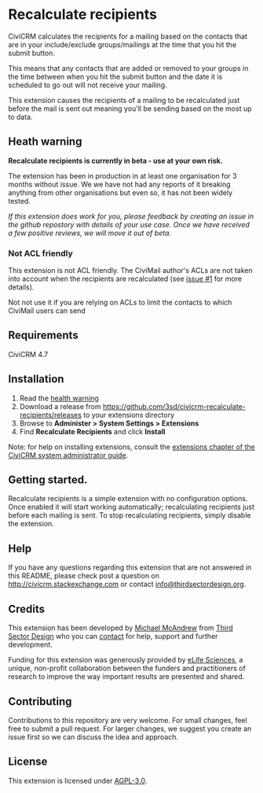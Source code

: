 # Recalculate recipients

CiviCRM calculates the recipients for a mailing based on the contacts that are in your include/exclude groups/mailings at the time that you hit the submit button.

This means that any contacts that are added or removed to your groups in the time between when you hit the submit button and the date it is scheduled to go out will not receive your mailing.

This extension causes the recipients of a mailing to be recalculated just before the mail is sent out meaning you'll be sending based on the most up to data.

## Heath warning

**Recalculate recipients is currently in beta - use at your own risk.**

The extension has been in production in at least one organisation for 3 months without issue. We we have not had any reports of it breaking anything from other organisations but even so, it has not been widely tested.

*If this extension does work for you, please feedback by creating an issue in the github repostory with details of your use case. Once we have received a few positive reviews, we will move it out of beta.*

### Not ACL friendly

This extension is not ACL friendly. The CiviMail author's ACLs are not taken into account when the recipients are recalculated (see [issue #1](https://github.com/3sd/civicrm-recalculate-recipients/issues/1) for more details).

Not not use it if you are relying on ACLs to limit the contacts to which CiviMail users can send

## Requirements

CiviCRM 4.7

## Installation

1. Read the [health warning](#health-warning)
2. Download a release from https://github.com/3sd/civicrm-recalculate-recipients/releases to your extensions directory
3. Browse to **Administer > System Settings > Extensions**
4. Find **Recalculate Recipients** and click **Install**

Note: for help on installing extensions, consult the [extensions chapter of the CiviCRM system administrator guide](https://docs.civicrm.org/sysadmin/en/latest/customize/extensions).

## Getting started.

Recalculate recipients is a simple extension with no configuration options. Once enabled it will start working automatically; recalculating recipients just before each mailing is sent. To stop recalculating recipients, simply disable the extension.

## Help

If you have any questions regarding this extension that are not answered in this README, please check post a question on http://civicrm.stackexchange.com or contact info@thirdsectordesign.org.

## Credits

This extension has been developed by [Michael McAndrew](https://twitter.com/michaelmcandrew) from [Third Sector Design](https://thirdsectordesign.org/) who you can [contact](https://thirdsectordesign.org/contact) for help, support and further development.

Funding for this extension was generously provided by [eLife Sciences](https://elifesciences.org/), a unique, non-profit collaboration between the funders and practitioners of research to improve the way important results are presented and shared.

## Contributing

Contributions to this repository are very welcome. For small changes, feel free to submit a pull request. For larger changes, we suggest you create an issue first so we can discuss the idea and approach.

## License

This extension is licensed under [AGPL-3.0](LICENSE.txt).
